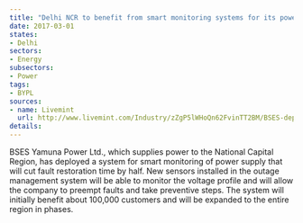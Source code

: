 ```yaml
---
title: "Delhi NCR to benefit from smart monitoring systems for its power supply"
date: 2017-03-01
states:
- Delhi
sectors:
- Energy
subsectors:
- Power
tags:
- BYPL
sources:
- name: Livemint
  url: http://www.livemint.com/Industry/zZgP5lWHoQn62FvinTT2BM/BSES-deploys-smart-monitoring-system-for-Delhi-power-consume.html
details:
---
```


BSES Yamuna Power Ltd., which supplies power to the National Capital Region, has deployed a system for smart monitoring of power supply that will cut fault restoration time by half. New sensors installed in the outage management system will be able to monitor the voltage profile and will allow the company to preempt faults and take preventive steps. The system will initially benefit about 100,000 customers and will be expanded to the entire region in phases.
